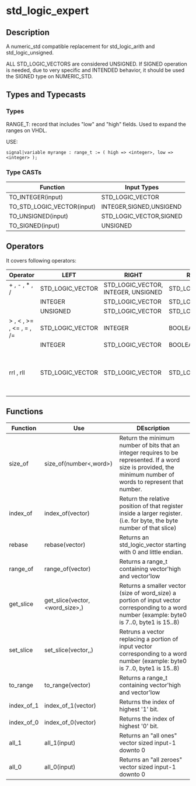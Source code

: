 # std_logic_expert

## Description
A numeric_std compatible replacement for std_logic_arith and std_logic_unsigned.

ALL STD_LOGIC_VECTORS are considered UNSIGNED. If SIGNED operation is needed, due to very specific and INTENDED behavior, it should be used the SIGNED type on NUMERIC_STD.

## Types and Typecasts

### Types

RANGE_T: record that includes "low" and "high" fields. Used to expand the ranges on VHDL.

USE:

    signal|variable myrange : range_t := ( high => <integer>, low => <integer> );
  
### Type CASTs

|Function|Input Types|
|---|---|
|TO_INTEGER(input)|STD_LOGIC_VECTOR|
|TO_STD_LOGIC_VECTOR(input)|INTEGER,SIGNED,UNSIGEND|
|TO_UNSIGNED(input)|STD_LOGIC_VECTOR,SIGNED|
|TO_SIGNED(input)|UNSIGNED|

## Operators

It covers following operators:

|Operator|LEFT|RIGHT|RESULT|Description|
|---|---|---|---|---|
|+ , - , * , / |STD_LOGIC_VECTOR|STD_LOGIC_VECTOR, INTEGER, UNSIGNED|STD_LOGIC_VECTOR|Arithmetic operator|
||INTEGER|STD_LOGIC_VECTOR|STD_LOGIC_VECTOR|
||UNSIGNED|STD_LOGIC_VECTOR|STD_LOGIC_VECTOR|
|> , < , >= , <= , = , /= |STD_LOGIC_VECTOR|INTEGER|BOOLEAN|Comparator operator|
||INTEGER|STD_LOGIC_VECTOR|BOOLEAN|
|rrl , rll |STD_LOGIC_VECTOR|STD_LOGIC_VECTOR|STD_LOGIC_VECTOR|Rotation, getting the bit and placing back to begining.|

## Functions

|Function|Use|DEscription|
|---|---|---|
|size_of|size_of(number<,word>)|Return the minimum number of bits that an integer requires to be represented. If a word size is provided, the minimum number of words to represent that number.|
|index_of|index_of(vector)|Return the relative position of that register inside a larger register. (i.e. for byte, the byte number of that slice)|
|rebase|rebase(vector)|Returns an std_logic_vector starting with 0 and little endian.|
|range_of|range_of(vector)|Returns a range_t containing vector'high and vector'low|
|get_slice|get_slice(vector,<word_size>,<index>)|Returns a smaller vector (size of word_size) a portion of input vector corresponding to a word number (example: byte0 is 7..0, byte1 is 15..8)|
|set_slice|set_slice(vector,<word size>,<index>)|Retruns a vector replacing a portion of input vector corresponding to a word number (example: byte0 is 7..0, byte1 is 15..8)|
|to_range|to_range(vector)|Returns a range_t containing vector'high and vector'low|. Same of range_of (present to comply with other typecasts)
|index_of_1|index_of_1(vector)|Returns the index of highest '1' bit.|
|index_of_0|index_of_0(vector)|Returns the index of highest '0' bit.|
|all_1|all_1(input)|Returns an "all ones" vector sized input-1 downto 0|
|all_0|all_0(input)|Returns an "all zeroes" vector sized input-1 downto 0|
